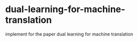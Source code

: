 # dual-learning-for-machine-translation
implement for the paper dual learning for machine translation

